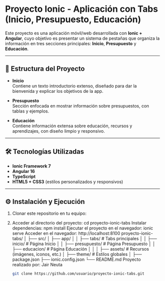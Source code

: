 # Proyecto Ionic - Aplicación con Tabs (Inicio, Presupuesto, Educación)

Este proyecto es una aplicación móvil/web desarrollada con **Ionic + Angular**, cuyo objetivo es presentar un sistema de pestañas que organiza la información en tres secciones principales: **Inicio**, **Presupuesto** y **Educación**.  

---

## 📌 Estructura del Proyecto

- **Inicio**  
  Contiene un texto introductorio extenso, diseñado para dar la bienvenida y explicar los objetivos de la app.  

- **Presupuesto**  
  Sección enfocada en mostrar información sobre presupuestos, con tablas y ejemplos.  

- **Educación**  
  Contiene información extensa sobre educación, recursos y aprendizajes, con diseño limpio y responsivo.  

---

## 🛠️ Tecnologías Utilizadas

- **Ionic Framework 7**  
- **Angular 16**  
- **TypeScript**  
- **HTML5 + CSS3** (estilos personalizados y responsivos)  

---

## ⚙️ Instalación y Ejecución

1. Clonar este repositorio en tu equipo:
2. Acceder al directorio del proyecto:
cd proyecto-ionic-tabs
Instalar dependencias:
npm install
Ejecutar el proyecto en el navegador:
ionic serve
Acceder en el navegador:
http://localhost:8100
proyecto-ionic-tabs/
│
├── src/
│   ├── app/
│   │   ├── tabs/              # Tabs principales
│   │   ├── inicio/            # Página Inicio
│   │   ├── presupuesto/       # Página Presupuesto
│   │   ├── educacion/         # Página Educación
│   │
│   ├── assets/                # Recursos (imágenes, iconos, etc.)
│   ├── theme/                 # Estilos globales
│
├── package.json
├── ionic.config.json
└── README.md
Proyecto realizado por: Jair Neuta


   ```bash
   git clone https://github.com/usuario/proyecto-ionic-tabs.git
